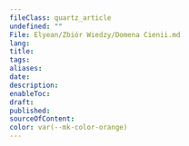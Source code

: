 ```yaml
---
fileClass: quartz_article
undefined: ""
File: Elyean/Zbiór Wiedzy/Domena Cienii.md
lang: 
title: 
tags: 
aliases: 
date: 
description: 
enableToc: 
draft: 
published: 
sourceOfContent: 
color: var(--mk-color-orange)
---
```

